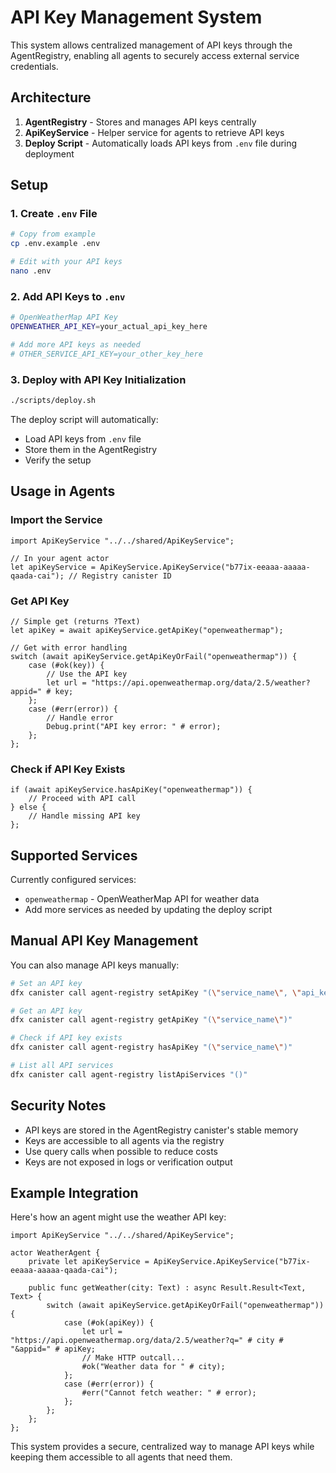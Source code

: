 # API Key Management System

This system allows centralized management of API keys through the AgentRegistry, enabling all agents to securely access external service credentials.

## Architecture

1. **AgentRegistry** - Stores and manages API keys centrally
2. **ApiKeyService** - Helper service for agents to retrieve API keys
3. **Deploy Script** - Automatically loads API keys from `.env` file during deployment

## Setup

### 1. Create `.env` File

```bash
# Copy from example
cp .env.example .env

# Edit with your API keys
nano .env
```

### 2. Add API Keys to `.env`

```bash
# OpenWeatherMap API Key
OPENWEATHER_API_KEY=your_actual_api_key_here

# Add more API keys as needed
# OTHER_SERVICE_API_KEY=your_other_key_here
```

### 3. Deploy with API Key Initialization

```bash
./scripts/deploy.sh
```

The deploy script will automatically:

- Load API keys from `.env` file
- Store them in the AgentRegistry
- Verify the setup

## Usage in Agents

### Import the Service

```motoko
import ApiKeyService "../../shared/ApiKeyService";

// In your agent actor
let apiKeyService = ApiKeyService.ApiKeyService("b77ix-eeaaa-aaaaa-qaada-cai"); // Registry canister ID
```

### Get API Key

```motoko
// Simple get (returns ?Text)
let apiKey = await apiKeyService.getApiKey("openweathermap");

// Get with error handling
switch (await apiKeyService.getApiKeyOrFail("openweathermap")) {
    case (#ok(key)) {
        // Use the API key
        let url = "https://api.openweathermap.org/data/2.5/weather?appid=" # key;
    };
    case (#err(error)) {
        // Handle error
        Debug.print("API key error: " # error);
    };
};
```

### Check if API Key Exists

```motoko
if (await apiKeyService.hasApiKey("openweathermap")) {
    // Proceed with API call
} else {
    // Handle missing API key
};
```

## Supported Services

Currently configured services:

- `openweathermap` - OpenWeatherMap API for weather data
- Add more services as needed by updating the deploy script

## Manual API Key Management

You can also manage API keys manually:

```bash
# Set an API key
dfx canister call agent-registry setApiKey "(\"service_name\", \"api_key_value\")"

# Get an API key
dfx canister call agent-registry getApiKey "(\"service_name\")"

# Check if API key exists
dfx canister call agent-registry hasApiKey "(\"service_name\")"

# List all API services
dfx canister call agent-registry listApiServices "()"
```

## Security Notes

- API keys are stored in the AgentRegistry canister's stable memory
- Keys are accessible to all agents via the registry
- Use query calls when possible to reduce costs
- Keys are not exposed in logs or verification output

## Example Integration

Here's how an agent might use the weather API key:

```motoko
import ApiKeyService "../../shared/ApiKeyService";

actor WeatherAgent {
    private let apiKeyService = ApiKeyService.ApiKeyService("b77ix-eeaaa-aaaaa-qaada-cai");

    public func getWeather(city: Text) : async Result.Result<Text, Text> {
        switch (await apiKeyService.getApiKeyOrFail("openweathermap")) {
            case (#ok(apiKey)) {
                let url = "https://api.openweathermap.org/data/2.5/weather?q=" # city # "&appid=" # apiKey;
                // Make HTTP outcall...
                #ok("Weather data for " # city);
            };
            case (#err(error)) {
                #err("Cannot fetch weather: " # error);
            };
        };
    };
};
```

This system provides a secure, centralized way to manage API keys while keeping them accessible to all agents that need them.
